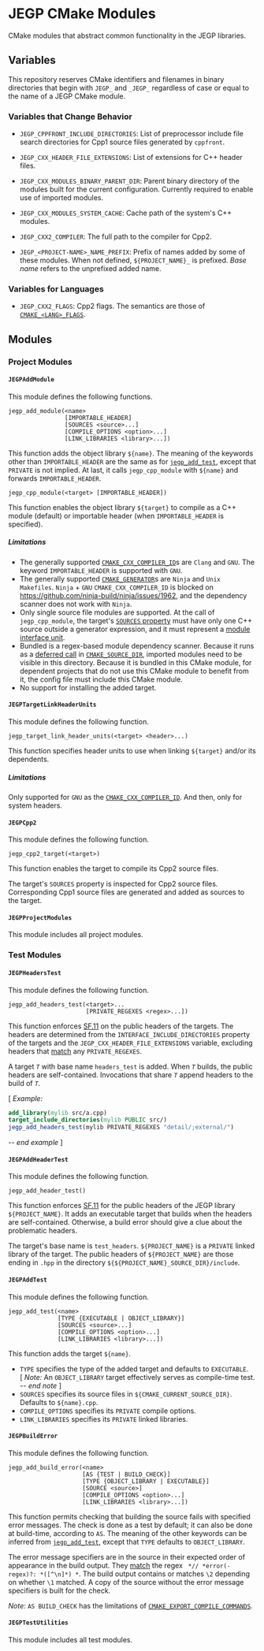 # JEGP CMake Modules

CMake modules that abstract common functionality in the JEGP libraries.

## Variables

This repository reserves
CMake identifiers and
filenames in binary directories
that begin with `JEGP_` and `_JEGP_` regardless of case
or equal to the name of a JEGP CMake module.

### Variables that Change Behavior

- `JEGP_CPPFRONT_INCLUDE_DIRECTORIES`:
List of preprocessor include file search directories
for Cpp1 source files generated by `cppfront`.

- `JEGP_CXX_HEADER_FILE_EXTENSIONS`:
List of extensions for C++ header files.

- `JEGP_CXX_MODULES_BINARY_PARENT_DIR`:
Parent binary directory
of the modules built for the current configuration.
Currently required to enable use of imported modules.

- `JEGP_CXX_MODULES_SYSTEM_CACHE`:
Cache path of the system's C++ modules.

- `JEGP_CXX2_COMPILER`:
The full path to the compiler for Cpp2.

- `JEGP_<PROJECT-NAME>_NAME_PREFIX`:
Prefix of names added by some of these modules.
When not defined, `${PROJECT_NAME}_` is prefixed.
_Base name_ refers to the unprefixed added name.

### Variables for Languages

- `JEGP_CXX2_FLAGS`:
Cpp2 flags.
The semantics are those of [`CMAKE_<LANG>_FLAGS`][].

## Modules

### Project Modules

#### `JEGPAddModule`

This module defines the following functions.

```
jegp_add_module(<name>
                [IMPORTABLE_HEADER]
                [SOURCES <source>...]
                [COMPILE_OPTIONS <option>...]
                [LINK_LIBRARIES <library>...])
```

This function adds the object library `${name}`.
The meaning of the keywords other than `IMPORTABLE_HEADER`
are the same as for [`jegp_add_test`][],
except that `PRIVATE` is not implied.
At last, it calls `jegp_cpp_module` with
`${name}` and forwards `IMPORTABLE_HEADER`.

```
jegp_cpp_module(<target> [IMPORTABLE_HEADER])
```

This function enables the object library `${target}` to compile as a C++
module (default) or
importable header (when `IMPORTABLE_HEADER` is specified).

##### Limitations

- The generally supported [`CMAKE_CXX_COMPILER_ID`][]s are `Clang` and `GNU`.
  The keyword `IMPORTABLE_HEADER` is supported with `GNU`.
- The generally supported [`CMAKE_GENERATOR`][]s are `Ninja` and `Unix Makefiles`.
  `Ninja` + `GNU` `CMAKE_CXX_COMPILER_ID` is blocked on https://github.com/ninja-build/ninja/issues/1962,
  and the dependency scanner does not work with `Ninja`.
- Only single source file modules are supported.
  At the call of `jegp_cpp_module`,
  the target's [`SOURCES` property][] must have
  only one C++ source outside a generator expression,
  and it must represent a [module interface unit][].
- Bundled is a regex-based module dependency scanner.
  Because it runs as a [deferred call][] in [`CMAKE_SOURCE_DIR`][],
  imported modules need to be visible in this directory.
  Because it is bundled in this CMake module,
  for dependent projects that do not use this CMake module to benefit from it,
  the config file must include this CMake module.
- No support for installing the added target.

#### `JEGPTargetLinkHeaderUnits`

This module defines the following function.

```
jegp_target_link_header_units(<target> <header>...)
```

This function specifies header units to use
when linking `${target}` and/or its dependents.

##### Limitations

Only supported for `GNU` as the [`CMAKE_CXX_COMPILER_ID`][].
And then, only for system headers.

#### `JEGPCpp2`

This module defines the following function.

```
jegp_cpp2_target(<target>)
```

This function enables the target to compile its Cpp2 source files.

The target's `SOURCES` property is inspected for Cpp2 source files.
Corresponding Cpp1 source files are generated and added as sources to the target.

#### `JEGPProjectModules`

This module includes all project modules.

### Test Modules

#### `JEGPHeadersTest`

This module defines the following function.

```
jegp_add_headers_test(<target>...
                      [PRIVATE_REGEXES <regex>...])
```

This function enforces [SF.11]
on the public headers of the targets.
The headers are determined from
the `INTERFACE_INCLUDE_DIRECTORIES` property of the targets and
the `JEGP_CXX_HEADER_FILE_EXTENSIONS` variable,
excluding headers that [match][] any `PRIVATE_REGEXES`.

A target _`T`_ with base name `headers_test` is added.
When _`T`_ builds, the public headers are self-contained.
Invocations that share _`T`_ append headers to the build of _`T`_.

[ _Example:_
```CMake
add_library(mylib src/a.cpp)
target_include_directories(mylib PUBLIC src/)
jegp_add_headers_test(mylib PRIVATE_REGEXES "detail/;external/")
```
-- _end example_ ]

#### `JEGPAddHeaderTest`

This module defines the following function.

```
jegp_add_header_test()
```

This function enforces [SF.11]
for the public headers of the JEGP library `${PROJECT_NAME}`.
It adds an executable target that builds when the headers are self-contained.
Otherwise, a build error should give a clue about the problematic headers.

The target's base name is `test_headers`.
`${PROJECT_NAME}` is a `PRIVATE` linked library of the target.
The public headers of `${PROJECT_NAME}` are those ending in `.hpp`
in the directory `${${PROJECT_NAME}_SOURCE_DIR}/include`.

#### `JEGPAddTest`

This module defines the following function.

```
jegp_add_test(<name>
              [TYPE {EXECUTABLE | OBJECT_LIBRARY}]
              [SOURCES <source>...]
              [COMPILE_OPTIONS <option>...]
              [LINK_LIBRARIES <library>...])
```

This function adds the target `${name}`.
- `TYPE` specifies the type of the added target and defaults to `EXECUTABLE`. \
  [ _Note:_ An `OBJECT_LIBRARY` target effectively serves as compile-time test. -- _end note_ ]
- `SOURCES` specifies its source files in `${CMAKE_CURRENT_SOURCE_DIR}`.
  Defaults to `${name}.cpp`.
- `COMPILE_OPTIONS` specifies its `PRIVATE` compile options.
- `LINK_LIBRARIES` specifies its `PRIVATE` linked libraries.

#### `JEGPBuildError`

This module defines the following function.

```
jegp_add_build_error(<name>
                     [AS {TEST | BUILD_CHECK}]
                     [TYPE {OBJECT_LIBRARY | EXECUTABLE}]
                     [SOURCE <source>]
                     [COMPILE_OPTIONS <option>...]
                     [LINK_LIBRARIES <library>...])
```

This function permits checking that building the source fails with specified error messages.
The check is done as a test by default; it can also be done at build-time, according to `AS`.
The meaning of the other keywords can be inferred from [`jegp_add_test`][],
except that `TYPE` defaults to `OBJECT_LIBRARY`.

The error message specifiers are in the source in their expected order of appearance in the build output.
They [match][] the regex ` *// *error(-regex)?: *([^\n]*) *`.
The build output contains or matches `\2` depending on whether `\1` matched.
A copy of the source without the error message specifiers is built for the check.

_Note:_ `AS BUILD_CHECK` has the limitations of [`CMAKE_EXPORT_COMPILE_COMMANDS`][].

#### `JEGPTestUtilities`

This module includes all test modules.


[`jegp_add_test`]: #jegpaddtest

[SF.11]: http://isocpp.github.io/CppCoreGuidelines/CppCoreGuidelines#Rs-contained
"Header files should be self-contained"

[match]: https://cmake.org/cmake/help/latest/command/string.html#regex-match

[`CMAKE_EXPORT_COMPILE_COMMANDS`]: https://cmake.org/cmake/help/latest/variable/CMAKE_EXPORT_COMPILE_COMMANDS.html

[module interface unit]: https://eel.is/c++draft/module#def:module_interface_unit

[deferred call]: https://cmake.org/cmake/help/latest/command/cmake_language.html#deferring-calls

[`CMAKE_CXX_COMPILER_ID`]: https://cmake.org/cmake/help/latest/variable/CMAKE_LANG_COMPILER_ID.html

[`CMAKE_GENERATOR`]: https://cmake.org/cmake/help/latest/variable/CMAKE_GENERATOR.html

[`CMAKE_SOURCE_DIR`]: https://cmake.org/cmake/help/latest/variable/CMAKE_SOURCE_DIR.html

[`CMAKE_<LANG>_FLAGS`]: https://cmake.org/cmake/help/latest/variable/CMAKE_LANG_FLAGS.html

[`SOURCES` property]: https://cmake.org/cmake/help/latest/prop_tgt/SOURCES.html
